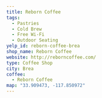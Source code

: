 ```yaml
---
title: Reborn Coffee
tags:
  - Pastries
  - Cold Brew
  - Free Wi-Fi
  - Outdoor Seating
yelp_id: reborn-coffee-brea
shop_name: Reborn Coffee
website: http://reborncoffee.com/
type: Coffee Shop
city: Brea
coffee:
  - Reborn Coffee
map: "33.909473, -117.850972"
---
```

